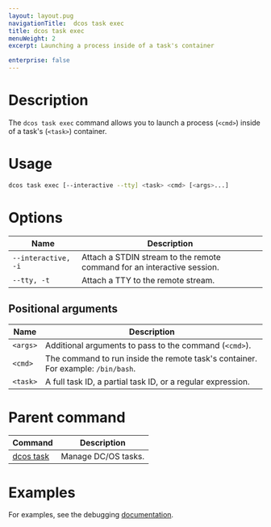 ```yaml
---
layout: layout.pug
navigationTitle:  dcos task exec
title: dcos task exec
menuWeight: 2
excerpt: Launching a process inside of a task's container

enterprise: false
---
```


# Description
The `dcos task exec` command allows you to launch a process (`<cmd>`) inside of a task's (`<task>`) container.

# Usage

```bash
dcos task exec [--interactive --tty] <task> <cmd> [<args>...]
```

# Options

| Name |  Description |
|---------|-------------|
| `--interactive, -i`   |  Attach a STDIN stream to the remote command for an interactive session. |
| `--tty, -t`   |   Attach a TTY to the remote stream. |

## Positional arguments

| Name |  Description |
|---------|-------------|
| `<args>`   |  Additional arguments to pass to the command (`<cmd>`). |
| `<cmd>`   |  The command to run inside the remote task's container. For example: `/bin/bash`. |
| `<task>`   |   A full task ID, a partial task ID, or a regular expression. |

# Parent command

| Command | Description |
|---------|-------------|
| [dcos task](/1.12/cli/command-reference/dcos-task/)   | Manage DC/OS tasks. |

# Examples

For examples, see the debugging [documentation](/1.12/monitoring/debugging/).
